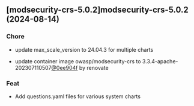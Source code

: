 

## [modsecurity-crs-5.0.2]modsecurity-crs-5.0.2 (2024-08-14)

### Chore



- update max_scale_version to 24.04.3 for multiple charts

- update container image owasp/modsecurity-crs to 3.3.4-apache-202307110507[@0ee904f](https://github.com/0ee904f) by renovate

### Feat



- Add questions.yaml files for various system charts